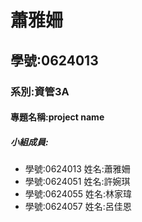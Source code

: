 # 蕭雅姍

## 學號:0624013

### 系別:資管3A

#### 專題名稱:project name

##### 小組成員:

 * 學號:0624013 姓名:蕭雅姍
 * 學號:0624051 姓名:許婉琪
 * 學號:0624055 姓名:林家瑋
 * 學號:0624057 姓名:呂佳恩
